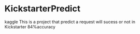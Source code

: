# KickstarterPredict
kaggle
This is a project that predict a request will sucess or not in Kickstarter
84%accuracy
